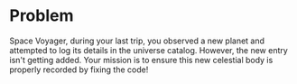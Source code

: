 # Problem
Space Voyager, during your last trip, you observed a new planet and attempted to log its details in the universe catalog. However, the new entry isn't getting added. Your mission is to ensure this new celestial body is properly recorded by fixing the code!
